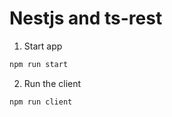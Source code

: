 # Nestjs and ts-rest

1. Start app 

```bash
npm run start
```

2. Run the client

```bash
npm run client
```